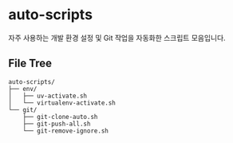 # auto-scripts
자주 사용하는 개발 환경 설정 및 Git 작업을 자동화한 스크립트 모음입니다.

## File Tree
```text
auto-scripts/
├── env/
│   ├── uv-activate.sh
│   └── virtualenv-activate.sh
└── git/
    ├── git-clone-auto.sh
    ├── git-push-all.sh
    └── git-remove-ignore.sh
```

